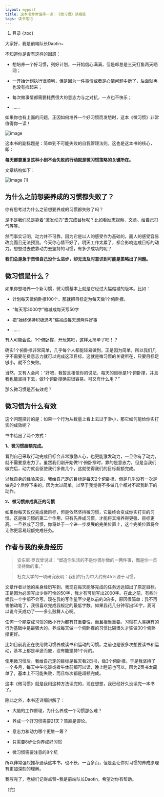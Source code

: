```yaml
---
layout: mypost
title: 这本书非常值得一读！《微习惯》读后感
tags: 读书笔记
---
```


1. 目录
{:toc}




大家好，我是前端队长Daotin~



不知道你是否有这样的困惑：



- 想培养一个好习惯，列好计划，一开始信心满满，但是却总是三天打鱼两天晒网；

- 一开始计划执行很顺利，但是因为一件事情或者是心情问题中断了，后面就再也没有捡起来；

- 每次做事情都需要耗费很大的意志力与之对抗，一点也不快乐；

- ......

<!--more-->

如果你也有上面的问题，正因如何培养一个好习惯而发愁时，这本《微习惯》非常值得你一读！

![image](https://user-images.githubusercontent.com/23518990/138539975-73625c28-aeab-4393-8b68-bef1379185ef.png)


这本书的副标题是：简单到不可能失败的自我管理法则。这也是这本书的核心，即：

**每天都要重复这种小到不会失败的行动就是微习惯策略的关键所在。**



文章结构如下：

![image (1)](https://user-images.githubusercontent.com/23518990/138539966-64cc8cca-7da4-496b-b95c-e41f90486a6a.png)


## 为什么之前想要养成的习惯都失败了？

你有思考过为什么之前想要养成的习惯都失败了吗？

是不是我们总是靠着“激发动力”去完成目标呢？比如看励志视频、文章、给自己打气等等。

然而事实证明，动力并不可靠，因为它是以人的感受作为基础的，而人的感受容易改变而且无法预测。今天你心情不好了，明天工作太累了，都会影响达成目标的动力。想想过去依靠动力去坚持的习惯，有多少成功的呢？



**我们总是急于责怪自己没什么进步，却无法及时意识到可能是策略出了问题。**



## 微习惯是什么？



如果你想培养一个新习惯，微习惯基本上就是它经过大幅缩减的版本。比如：

- 计划每天做俯卧撑100个，那就把目标定为每天做1个俯卧撑。

- “每天写3000字”缩减成每天写50字

- 把“始终保持积极思考”缩减成每天想两件好事

- ......



有人可能会说，1个俯卧撑，开玩笑吧，这样太简单了吧！？

确实1个俯卧撑非常简单，几乎每个人都能轻易做到，正是因为简单，所以我们几乎不需要花费意志力就可以完成这项目标。这就是微习惯的关键所在，只要目标足够小，就不会失败。



当然，又有人会问：“好吧，我暂且相信你的说法，每天的目标是1个俯卧撑，并且我也能坚持下去，做1个俯卧撑确实很容易，可又有什么用？”



那么微习惯是否有效呢？



## 微习惯为什么有效



这个问题探讨的是：如果一个行为从数量上看上去过于渺小，那它如何能给你实打实的成效呢？



书中给出了两个方式：

**1、微习惯超额完成。**

看到自己采取行动完成目标会非常激励人心，也更能激发动力，一旦你有了动力，就不需要意志力了。虽然我们刚开始做1个俯卧撑时，靠的是意志力，但是当我们做完后，动力就会驱使我们多做几个，这就使得我们的目标超额完成。

以我自身的经验来说，我给自己定的目标是每天2个俯卧撑，但是几乎没有一次是做完2个后停下来的，因为太过简单，以至于我觉得不多做几个都对不起我趴下的动作。



**2、微习惯养成真正的习惯**

如果你每天仅仅完成微目标，但是依然坚持微习惯，它最终会变成你实打实的习惯。这是微习惯的第二个作用，只有先养成习惯，才能将其培养得更强、目标更高。一旦养成了习惯，你将处于一个进一步发展的完美位置上，这个完美位置将会让你更容易超额完成任务。



## 作者与我的亲身经历



> 安东尼·罗宾曾说过：“塑造你生活的不是你偶尔做的一两件事，而是你一贯坚持做的事。”

> 杜克大学的一项研究表明：我们的行为中大约有45%源于习惯。



文章作者以他的亲身经历写到，我现在每天能够完成的任务远远超出了原定目标。正是因为必须写出少得可怜的50字，我才有可能写出2000字。在此之前，有些时候我一个字都不会写。现在我的写作量至少是以前的3倍多，原因很简单：我不再害怕动笔了，我很喜欢完成我规定的最低字数。如果我花几分钟写出50字，我可以说今天成功了——多么鼓舞人心啊。



任何一个能变成习惯的微小行为都有其重要性，而且相当重要。习惯在人类拥有的行为基础中是最强大的。养成每天做一个俯卧撑的习惯比隔很久才狂做30个俯卧撑更好。



比如目前我正在使用微习惯养成读书和运动的习惯。之前也是很多次想要读书和运动，基本上都是半途而废，没有能坚持1个月的。

使用微习惯后，我给自己定的目标是每天看2页书，做2个俯卧撑。于是我坚持了一个多月，每天中午吃饭或者午休前都可以读，晚上睡前也可以，因为2页书太简单了，基本上不可能失败，而且每次都是超额完成。

这本《微习惯》就是我用这种方法读完的，现在想想，我已经好久没读完一本书了。





除此之外，本书还详细讲解了：

- 大脑的工作原理，为什么养成一个习惯那么难？

- 养成一个好习惯需要21天？简直是谬论。

- 意志力和动力哪个更胜一筹？

- 只需要8步让你养成好习惯

- 微习惯需要注意的8个坑



所以非常强烈推荐通读这本书，也不长，一百多页，但是会让你对习惯的养成原理有更加深刻的理解。



我写完了，老板们记得点赞~我是前端队长Daotin，希望对你有帮助。


（完）

